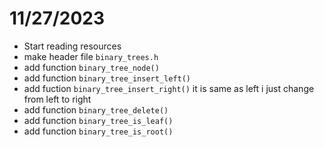 # 11/27/2023

- Start reading resources
- make header file `binary_trees.h`
- add function `binary_tree_node()`
- add function `binary_tree_insert_left()`
- add fuction `binary_tree_insert_right()` it is same as left i just change from left to right
- add function `binary_tree_delete()`
- add function `binary_tree_is_leaf()`
- add function `binary_tree_is_root()`
